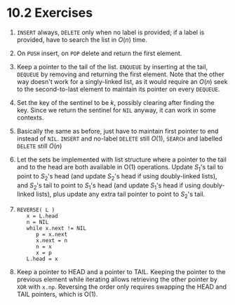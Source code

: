 # 10.2 Exercises

1. `INSERT` always, `DELETE` only when no label is provided; if a label is provided, have to search the list in $O(n)$ time.

2. On `PUSH` insert, on `POP` delete and return the first element.

3. Keep a pointer to the tail of the list. `ENQUEUE` by inserting at the tail, `DEQUEUE` by removing and returning the first element. Note that the other way doesn't work for a singly-linked list, as it would require an $O(n)$ seek to the second-to-last element to maintain its pointer on every `DEQUEUE`.

4. Set the key of the sentinel to be $k$, possibly clearing after finding the key. Since we return the sentinel for `NIL` anyway, it can work in some contexts.

5. Basically the same as before, just have to maintain first pointer to end instead of `NIL`. `INSERT` and no-label `DELETE` still $O(1)$, `SEARCH` and labelled `DELETE` still $O(n)$

6. Let the sets be implemented with list structure where a pointer to the tail and to the head are both available in O(1) operations. Update $S_1$'s tail to point to $S_2$'s head (and update $S_2$'s head if using doubly-linked lists), and $S_2$'s tail to point to $S_1$'s head (and update $S_1$'s head if using doubly-linked lists), plus update any extra tail pointer to point to $S_2$'s tail.

7. ```
   REVERSE( L )
      x = L.head
      n = NIL
      while x.next != NIL
         p = x.next
         x.next = n
         n = x
         x = p
      L.head = x
   ```

8. Keep a pointer to HEAD and a pointer to TAIL. Keeping the pointer to the previous element while iterating allows retrieving the other pointer by `XOR` with `x.np`.  Reversing the order only requires swapping the HEAD and TAIL pointers, which is O(1).